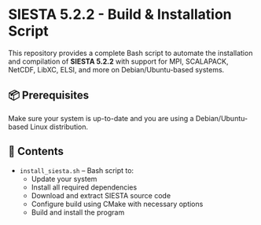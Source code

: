 # SIESTA 5.2.2 - Build & Installation Script

This repository provides a complete Bash script to automate the installation and compilation of **SIESTA 5.2.2** with support for MPI, SCALAPACK, NetCDF, LibXC, ELSI, and more on Debian/Ubuntu-based systems.

## 📦 Prerequisites

Make sure your system is up-to-date and you are using a Debian/Ubuntu-based Linux distribution.

## 📁 Contents

- `install_siesta.sh` – Bash script to:
  - Update your system
  - Install all required dependencies
  - Download and extract SIESTA source code
  - Configure build using CMake with necessary options
  - Build and install the program

